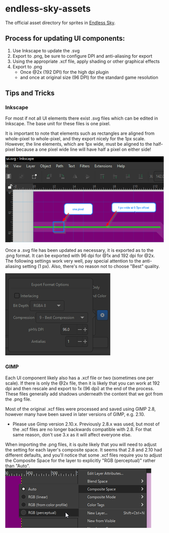 # endless-sky-assets

The official asset directory for sprites in [Endless Sky](https://github.com/endless-sky/endless-sky).

## Process for updating UI components:

1. Use Inkscape to update the .svg
2. Export to .png, be sure to configure DPI and anti-aliasing for export
3. Using the appropriate .xcf file, apply shading or other graphical effects
4. Export to .png
   - Once @2x (192 DPI) for the high dpi plugin
   - and once at original size (96 DPI) for the standard game resolution

## Tips and Tricks

### Inkscape
For most if not all UI elements there exist .svg files which can be edited in Inkscape. The base unit for these files is one pixel. 

It is important to note that elements such as rectangles are aligned from whole-pixel to whole-pixel, and they export nicely for the 1px scale. However, the line elements, which are 1px wide, must be aligned to the half-pixel because a one pixel wide line will have half a pixel on either side!

![ui_svg_notes.png](README_assets/ui_svg_notes.png)

Once a .svg file has been updated as necessary, it is exported as to the .png format. It can be exported with 96 dpi for @1x and 192 dpi for @2x. The following settings work very well, pay special attention to the anti-aliasing setting (1 px). Also, there's no reason not to choose "Best" quality.
   
![inkscape_png_export.png](README_assets/inkscape_png_export.png)

### GIMP
Each UI component likely also has a .xcf file or two (sometimes one per scale). If there is only the @2x file, then it is likely that you can work at 192 dpi and then rescale and export to 1x (96 dpi) at the end of the process. These files generally add shadows underneath the content that we got from the .png file.

Most of the original .xcf files were processed and saved using GIMP 2.8, however many have been saved in later versions of GIMP, e.g. 2.10.
   - Please use Gimp version 2.10.x. Previously 2.8.x was used, but most of the .xcf files are no longer backwards compatible with 2.8. For that same reason, don't use 3.x as it will affect everyone else. 

When importing the .png files, it is quite likely that you will need to adjust the setting for each layer's composite space. It seems that 2.8 and 2.10 had different defaults, and you'll notice that some .xcf files require you to adjust the Composite Space for the layer to explicitly "RGB (perceptual)" rather than "Auto". 
![gimp_perceptual_space.png](README_assets/gimp_perceptual_space.png)
